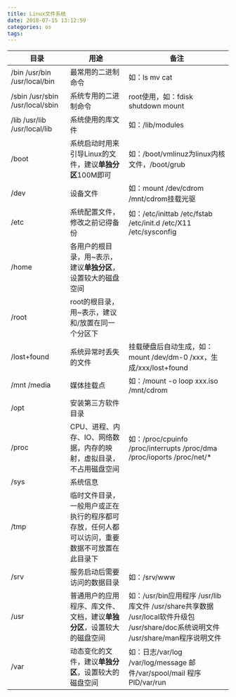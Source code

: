 ```yaml
---
title: Linux文件系统
date: 2018-07-15 13:12:59
categories: os
tags:
---
```


| 目录 | 用途 | 备注 |
| --- | --- | --- |
| /bin /usr/bin /usr/local/bin | 最常用的二进制命令 | 如：ls mv cat |
| /sbin /usr/sbin /usr/local/sbin | 系统专用的二进制命令 | root使用，如：fdisk shutdown mount |
| /lib /usr/lib /usr/local/lib | 系统使用的库文件 | 如：/lib/modules |
| /boot | 系统启动时用来引导Linux的文件，建议**单独分区**100M即可 | 如：/boot/vmlinuz为linux内核文件，/boot/grub |
| /dev | 设备文件 | 如：mount /dev/cdrom /mnt/cdrom挂载光驱 |
| /etc | 系统配置文件，修改之前记得备份 | 如：/etc/inittab /etc/fstab /etc/init.d /etc/X11 /etc/sysconfig |
| /home | 各用户的根目录，用~表示，建议**单独分区**，设置较大的磁盘空间 |   |
| /root | root的根目录，用~表示，建议和/放置在同一个分区下 |   |
| /lost+found | 系统异常时丢失的文件 | 挂载硬盘后自动生成，如：mount /dev/dm-0 /xxx，生成/xxx/lost+found |
| /mnt /media | 媒体挂载点 | 如：/mount -o loop xxx.iso /mnt/cdrom |
| /opt | 安装第三方软件目录 |   |
| /proc | CPU、进程、内存、IO、网络数据，内存的映射，虚拟目录，不占用磁盘空间 | 如：/proc/cpuinfo /proc/interrupts /proc/dma /proc/ioports /proc/net/* |
| /sys | 系统信息 |   |
| /tmp | 临时文件目录，一般用户或正在执行的程序都可存放，任何人都可以访问，重要数据不可放置在此目录下 |   |
| /srv | 服务启动后需要访问的数据目录 | 如：/srv/www |
| /usr | 普通用户的应用程序、库文件、文档，建议**单独分区**，设置较大的磁盘空间 | 如：/usr/bin应用程序 /usr/lib库文件 /usr/share共享数据 /usr/local软件升级包 /usr/share/doc系统说明文件 /usr/share/man程序说明文件 |
| /var | 动态变化的文件，建议**单独分区**，设置较大的磁盘空间 | 如：日志/var/log /var/log/message 邮件/var/spool/mail 程序PID/var/run |
